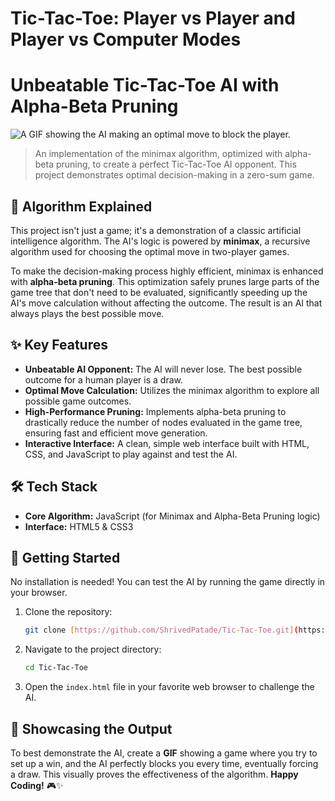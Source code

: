 # Tic-Tac-Toe: Player vs Player and Player vs Computer Modes

# Unbeatable Tic-Tac-Toe AI with Alpha-Beta Pruning

![A GIF showing the AI making an optimal move to block the player.](link-to-your-demo.gif)

> An implementation of the minimax algorithm, optimized with alpha-beta pruning, to create a perfect Tic-Tac-Toe AI opponent. This project demonstrates optimal decision-making in a zero-sum game.

## 🧠 Algorithm Explained

This project isn't just a game; it's a demonstration of a classic artificial intelligence algorithm. The AI's logic is powered by **minimax**, a recursive algorithm used for choosing the optimal move in two-player games.

To make the decision-making process highly efficient, minimax is enhanced with **alpha-beta pruning**. This optimization safely prunes large parts of the game tree that don't need to be evaluated, significantly speeding up the AI's move calculation without affecting the outcome. The result is an AI that always plays the best possible move.

## ✨ Key Features

* **Unbeatable AI Opponent:** The AI will never lose. The best possible outcome for a human player is a draw.
* **Optimal Move Calculation:** Utilizes the minimax algorithm to explore all possible game outcomes.
* **High-Performance Pruning:** Implements alpha-beta pruning to drastically reduce the number of nodes evaluated in the game tree, ensuring fast and efficient move generation.
* **Interactive Interface:** A clean, simple web interface built with HTML, CSS, and JavaScript to play against and test the AI.

## 🛠️ Tech Stack

* **Core Algorithm:** JavaScript (for Minimax and Alpha-Beta Pruning logic)
* **Interface:** HTML5 & CSS3

## 🚀 Getting Started

No installation is needed! You can test the AI by running the game directly in your browser.

1.  Clone the repository:
    ```bash
    git clone [https://github.com/ShrivedPatade/Tic-Tac-Toe.git](https://github.com/ShrivedPatade/Tic-Tac-Toe.git)
    ```
2.  Navigate to the project directory:
    ```bash
    cd Tic-Tac-Toe
    ```
3.  Open the `index.html` file in your favorite web browser to challenge the AI.

## 👀 Showcasing the Output

To best demonstrate the AI, create a **GIF** showing a game where you try to set up a win, and the AI perfectly blocks you every time, eventually forcing a draw. This visually proves the effectiveness of the algorithm.
**Happy Coding!** 🎮✨
